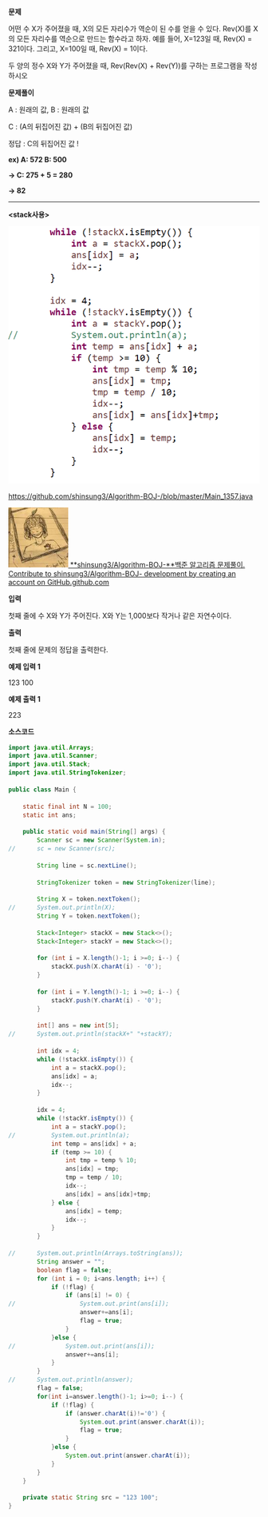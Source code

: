 **문제**

어떤 수 X가 주어졌을 때, X의 모든 자리수가 역순이 된 수를 얻을 수 있다. Rev(X)를 X의 모든 자리수를 역순으로 만드는 함수라고 하자. 예를 들어, X=123일 때, Rev(X) = 321이다. 그리고, X=100일 때, Rev(X) = 1이다.

두 양의 정수 X와 Y가 주어졌을 때, Rev(Rev(X) + Rev(Y))를 구하는 프로그램을 작성하시오

**문제풀이**

A : 원래의 값,  B : 원래의 값

C : (A의 뒤집어진 값) + (B의 뒤집어진 값)

정답 : C의 뒤집어진 값 !



**ex) A: 572 B: 500**

**-> C: 275 + 5 = 280**

**-> 82**

****

**<stack사용>**

![img](md-images/image-16472552447161.png)

https://github.com/shinsung3/Algorithm-BOJ-/blob/master/Main_1357.java

[![img](md-images/src=https%253A%252F%252Favatars0.githubusercontent-16472552447173.com%252Fu%252F46014771%253Fs%253D400%2526v%253D4&type=ff120)](https://github.com/shinsung3/Algorithm-BOJ-/blob/master/Main_1357.java)[ **shinsung3/Algorithm-BOJ-**백준 알고리즘 문제풀이. Contribute to shinsung3/Algorithm-BOJ- development by creating an account on GitHub.github.com](https://github.com/shinsung3/Algorithm-BOJ-/blob/master/Main_1357.java)

**입력**

첫째 줄에 수 X와 Y가 주어진다. X와 Y는 1,000보다 작거나 같은 자연수이다.

**출력**

첫째 줄에 문제의 정답을 출력한다.

**예제 입력 1** 

123 100 

**예제 출력 1** 

223

**소스코드**

```java
import java.util.Arrays;
import java.util.Scanner;
import java.util.Stack;
import java.util.StringTokenizer;

public class Main {

	static final int N = 100;
	static int ans;

	public static void main(String[] args) {
		Scanner sc = new Scanner(System.in);
//		sc = new Scanner(src);

		String line = sc.nextLine();

		StringTokenizer token = new StringTokenizer(line);

		String X = token.nextToken();
//		System.out.println(X);
		String Y = token.nextToken();

		Stack<Integer> stackX = new Stack<>();
		Stack<Integer> stackY = new Stack<>();

		for (int i = X.length()-1; i >=0; i--) {
			stackX.push(X.charAt(i) - '0');
		}

		for (int i = Y.length()-1; i >=0; i--) {
			stackY.push(Y.charAt(i) - '0');
		}

		int[] ans = new int[5];
//		System.out.println(stackX+" "+stackY);

		int idx = 4;
		while (!stackX.isEmpty()) {
			int a = stackX.pop();
			ans[idx] = a;
			idx--;
		}

		idx = 4;
		while (!stackY.isEmpty()) {
			int a = stackY.pop();
//			System.out.println(a);
			int temp = ans[idx] + a;
			if (temp >= 10) {
				int tmp = temp % 10;
				ans[idx] = tmp;
				tmp = temp / 10;
				idx--;
				ans[idx] = ans[idx]+tmp;
			} else {
				ans[idx] = temp;
				idx--;
			}
		}

//		System.out.println(Arrays.toString(ans));
		String answer = "";
		boolean flag = false;
		for (int i = 0; i<ans.length; i++) {
			if (!flag) {
				if (ans[i] != 0) {
//					System.out.print(ans[i]);
					answer+=ans[i];
					flag = true;
				}
			}else {
//				System.out.print(ans[i]);
				answer+=ans[i];
			}
		}
//		System.out.println(answer);
		flag = false;
		for(int i=answer.length()-1; i>=0; i--) {
			if (!flag) {
				if (answer.charAt(i)!='0') {
					System.out.print(answer.charAt(i));
					flag = true;
				}
			}else {
				System.out.print(answer.charAt(i));
			}
		}
	}

	private static String src = "123 100";
}
```

